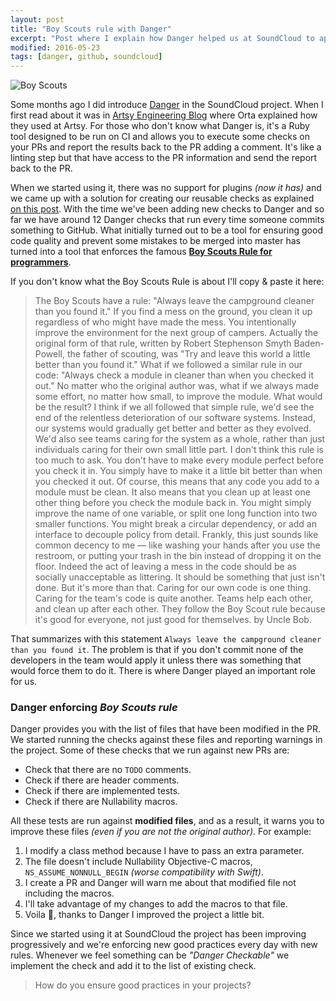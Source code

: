 ```yaml
---
layout: post
title: "Boy Scouts rule with Danger"
excerpt: "Post where I explain how Danger helped us at SoundCloud to apply the programming Boy Scouts rule to our workflow"
modified: 2016-05-23
tags: [danger, github, soundcloud]
---
```


![Boy Scouts](/assets/images/boyscouts.jpg)

Some months ago I did introduce [Danger](https://github.com/danger/danger) in the SoundCloud project. When I first read about it was in [Artsy Engineering Blog]() where Orta explained how they used at Artsy. For those who don't know what Danger is, it's a Ruby tool designed to be run on CI and allows you to execute some checks on your PRs and report the results back to the PR adding a comment. It's like a linting step but that have access to the PR information and send the report back to the PR.

When we started using it, there was no support for plugins _(now it has)_ and we came up with a solution for creating our reusable checks as explained [on this post](/2016/03/23/automating-review-tasks.html). With the time we've been adding new checks to Danger and so far we have around 12 Danger checks that run every time someone commits something to GitHub. What initially turned out to be a tool for ensuring good code quality and prevent some mistakes to be merged into master has turned into a tool that enforces the famous [**Boy Scouts Rule for programmers**](http://programmer.97things.oreilly.com/wiki/index.php/The_Boy_Scout_Rule).

If you don't know what the Boy Scouts Rule is about I'll copy & paste it here:

> The Boy Scouts have a rule: "Always leave the campground cleaner than you found it." If you find a mess on the ground, you clean it up regardless of who might have made the mess. You intentionally improve the environment for the next group of campers. Actually the original form of that rule, written by Robert Stephenson Smyth Baden-Powell, the father of scouting, was "Try and leave this world a little better than you found it."
> What if we followed a similar rule in our code: "Always check a module in cleaner than when you checked it out." No matter who the original author was, what if we always made some effort, no matter how small, to improve the module. What would be the result?
> I think if we all followed that simple rule, we'd see the end of the relentless deterioration of our software systems. Instead, our systems would gradually get better and better as they evolved. We'd also see teams caring for the system as a whole, rather than just individuals caring for their own small little part.
> I don't think this rule is too much to ask. You don't have to make every module perfect before you check it in. You simply have to make it a little bit better than when you checked it out. Of course, this means that any code you add to a module must be clean. It also means that you clean up at least one other thing before you check the module back in. You might simply improve the name of one variable, or split one long function into two smaller functions. You might break a circular dependency, or add an interface to decouple policy from detail.
> Frankly, this just sounds like common decency to me — like washing your hands after you use the restroom, or putting your trash in the bin instead of dropping it on the floor. Indeed the act of leaving a mess in the code should be as socially unacceptable as littering. It should be something that just isn't done.
> But it's more than that. Caring for our own code is one thing. Caring for the team's code is quite another. Teams help each other, and clean up after each other. They follow the Boy Scout rule because it's good for everyone, not just good for themselves.
> by Uncle Bob.

That summarizes with this statement `Always leave the campground cleaner than you found it`. The problem is that if you don't commit none of the developers in the team would apply it unless there was something that would force them to do it. There is where Danger played an important role for us.

### Danger enforcing _Boy Scouts rule_

Danger provides you with the list of files that have been modified in the PR. We started running the checks against these files and reporting warnings in the project. Some of these checks that we run against new PRs are:

- Check that there are no `TODO` comments.
- Check if there are header comments.
- Check if there are implemented tests.
- Check if there are Nullability macros.

All these tests are run against **modified files**, and as a result, it warns you to improve these files _(even if you are not the original author)_. For example:

1. I modify a class method because I have to pass an extra parameter.
2. The file doesn't include Nullability Objective-C macros, `NS_ASSUME_NONNULL_BEGIN` _(worse compatibility with Swift)_.
3. I create a PR and Danger will warn me about that modified file not including the macros.
4. I'll take advantage of my changes to add the macros to that file.
5. Voila :tada:, thanks to Danger I improved the project a little bit.

Since we started using it at SoundCloud the project has been improving progressively and we're enforcing new good practices every day with new rules. Whenever we feel something can be _"Danger Checkable"_ we implement the check and add it to the list of existing check.

> How do you ensure good practices in your projects?

